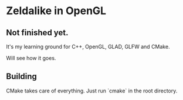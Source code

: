 <h1>Zeldalike in OpenGL</h1>
<h2>Not finished yet.</h2>
It's my learning ground for C++, OpenGL, GLAD, GLFW and CMake.

Will see how it goes.

<h2>Building</h2>
CMake takes care of everything.
Just run `cmake` in the root directory.
